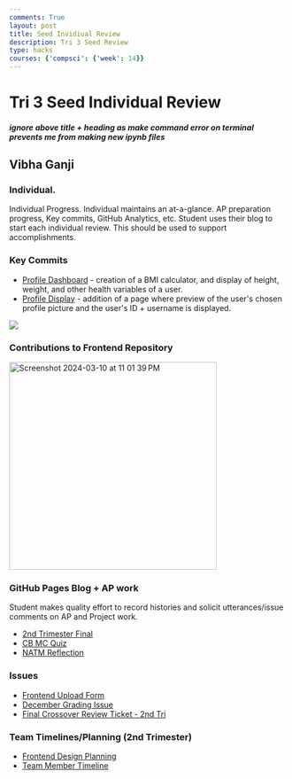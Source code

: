 ```yaml
---
comments: True
layout: post
title: Seed Invidiual Review
description: Tri 3 Seed Review
type: hacks
courses: {'compsci': {'week': 14}}
---
```


# Tri 3 Seed Individual Review 
##### ignore above title + heading as make command error on terminal prevents me from making new ipynb files

## **Vibha Ganji**

### Individual.
Individual Progress.  Individual maintains an at-a-glance.  AP preparation progress, Key commits, GitHub Analytics, etc.  Student uses their blog to start each individual review.  This should be used to support accomplishments.

### Key Commits

- [Profile Dashboard](https://github.com/jplip/frontTri2/commit/fead80fcabadb04c68e7d6fff30205a4e41f9ce4) - creation of a BMI calculator, and display of height, weight, and other health variables of a user. 
- [Profile Display](https://github.com/jplip/frontTri2/commit/bd9ac7b1004c15fb35c2344100080ec05f90b465) - addition of a page where preview of the user's chosen profile picture and the user's ID + username is displayed.

<img src = "https://imgpile.com/images/K5NUiC.png">

### Contributions to Frontend Repository
<img width="375" alt="Screenshot 2024-03-10 at 11 01 39 PM" src="https://github.com/vibha-yganji/student-vibha/assets/122766589/c65fe180-40a3-4e2b-b3e7-9e205d518522">


### GitHub Pages Blog + AP work
 Student makes quality effort to record histories and solicit utterances/issue comments on AP and Project work.
 
 - [2nd Trimester Final](https://github.com/vibha-yganji/student-vibha/issues/3)
 - [CB MC Quiz](https://vibha-yganji.github.io/student-vibha/2023/12/17/cb_reflection_IPYNB_2_.html)
 - [NATM Reflection](https://vibha-yganji.github.io/student-vibha/2024/02/15/natm-reflection_IPYNB_2_.html)

### Issues

- [Frontend Upload Form](https://github.com/jplip/frontTri2/issues/15#issue-2077446413)
- [December Grading Issue](https://github.com/jplip/frontTri2/issues/10#issuecomment-1850856753)
- [Final Crossover Review Ticket - 2nd Tri](https://github.com/jplip/frontTri2/issues/6#issue-2036297890)

### Team Timelines/Planning (2nd Trimester)

- [Frontend Design Planning](https://jplip.github.io/frontTri2/CA_CheckpointA.html)
- [Team Member Timeline](https://github.com/users/iKAN2025/projects/2/views/1)
